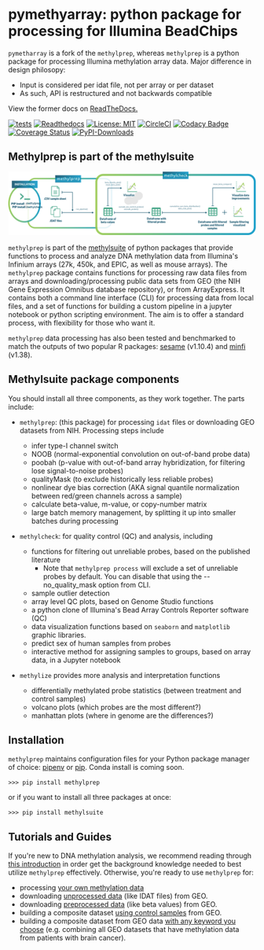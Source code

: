
# pymethyarray:  python package for processing for Illumina BeadChips

`pymetharray` is a fork of the `methylprep`, whereas `methylprep` is a python package for processing Illumina methylation array data.
Major difference in design philosopy:
 - Input is considered per idat file, not per array or per dataset
 - As such, API is restructured and not backwards compatible


View the former docs on [ReadTheDocs.](https://life-epigenetics-methylprep.readthedocs-hosted.com/en/latest/)

[![tests](https://github.com/FoxoTech/methylprep/workflows/tests/badge.svg)](https://github.com/FoxoTech/methylprep/actions/workflows/ci.yml) [![Readthedocs](https://readthedocs.com/projects/life-epigenetics-methylprep/badge/?version=latest)](https://life-epigenetics-methylprep.readthedocs-hosted.com/en/latest/) [![License: MIT](https://img.shields.io/badge/License-MIT-yellow.svg)](https://opensource.org/licenses/MIT) [![CircleCI](https://circleci.com/gh/FoxoTech/methylprep.svg?style=shield)](https://circleci.com/gh/FoxoTech/methylprep) [![Codacy Badge](https://app.codacy.com/project/badge/Grade/e7228cfdfd714411bda7d6f8d6656630)](https://www.codacy.com/gh/FoxoTech/methylprep/dashboard?utm_source=github.com&amp;utm_medium=referral&amp;utm_content=FoxoTech/methylprep&amp;utm_campaign=Badge_Grade) [![Coverage Status](https://coveralls.io/repos/github/FoxoTech/methylprep/badge.svg?t=mwigt8)](https://coveralls.io/github/FoxoTech/methylprep) [![PyPI-Downloads](https://img.shields.io/pypi/dm/methylprep.svg?label=pypi%20downloads&logo=PyPI&logoColor=white)](https://pypi.org/project/methylprep/)

## Methylprep is part of the methylsuite

![](https://raw.githubusercontent.com/FoxoTech/methylprep/master/docs/methyl-suite.png)

`methylprep` is part of the [methylsuite](https://pypi.org/project/methylsuite/) of python packages that provide functions to process and analyze DNA methylation data from Illumina's Infinium arrays (27k, 450k, and EPIC, as well as mouse arrays). The `methylprep` package contains functions for processing raw data files from arrays and downloading/processing public data sets from GEO (the NIH Gene Expression Omnibus database repository), or from ArrayExpress. It contains both a command line interface (CLI) for processing data from local files, and a set of functions for building a custom pipeline in a jupyter notebook or python scripting environment. The aim is to offer a standard process, with flexibility for those who want it.

`methylprep` data processing has also been tested and benchmarked to match the outputs of two popular R packages: [sesame](https://bioconductor.org/packages/release/bioc/html/sesame.html) (v1.10.4) and [minfi](https://bioconductor.org/packages/release/bioc/html/minfi.html) (v1.38).

## Methylsuite package components

You should install all three components, as they work together. The parts include:

- `methylprep`: (this package) for processing `idat` files or downloading GEO datasets from NIH. Processing steps include
   - infer type-I channel switch
   - NOOB (normal-exponential convolution on out-of-band probe data)
   - poobah (p-value with out-of-band array hybridization, for filtering lose signal-to-noise probes)
   - qualityMask (to exclude historically less reliable probes)
   - nonlinear dye bias correction (AKA signal quantile normalization between red/green channels across a sample)
   - calculate beta-value, m-value, or copy-number matrix
   - large batch memory management, by splitting it up into smaller batches during processing

- `methylcheck`: for quality control (QC) and analysis, including
   - functions for filtering out unreliable probes, based on the published literature
      - Note that `methylprep process` will exclude a set of unreliable probes by default. You can disable that using the --no_quality_mask option from CLI.
   - sample outlier detection
   - array level QC plots, based on Genome Studio functions
   - a python clone of Illumina's Bead Array Controls Reporter software (QC)
   - data visualization functions based on `seaborn` and `matplotlib` graphic libraries.
   - predict sex of human samples from probes
   - interactive method for assigning samples to groups, based on array data, in a Jupyter notebook

- `methylize` provides more analysis and interpretation functions
   - differentially methylated probe statistics (between treatment and control samples)
   - volcano plots (which probes are the most different?)
   - manhattan plots (where in genome are the differences?)

## Installation

`methylprep` maintains configuration files for your Python package manager of choice: [pipenv](https://pipenv.readthedocs.io/en/latest/) or [pip](https://pip.pypa.io/en/stable/). Conda install is coming soon.

```shell
>>> pip install methylprep
```

or if you want to install all three packages at once:
```shell
>>> pip install methylsuite
```

## Tutorials and Guides
If you're new to DNA methylation analysis, we recommend reading through [this introduction](docs/introduction/introduction.md) in order get the background knowledge needed to best utilize `methylprep` effectively. Otherwise, you're ready to use `methylprep` for:
<br>

- processing [your own methylation data](docs/general_walkthrough.md#processing-your-own-data)
- downloading [unprocessed data](docs/general_walkthrough.md#downloading-from-geo) (like IDAT files) from GEO.
- downloading [preprocessed data](docs/special_cases.md#using-beta-bake-for-preprocessed-data) (like beta values) from GEO.
- building a composite dataset [using control samples](docs/special_cases.md#building-a-composite-dataset-using-meta-data) from GEO.
- building a composite dataset from GEO data [with any keyword you choose](docs/special_cases.md#building-a-composite-dataset-with-alert-and-composite) (e.g. combining all GEO datasets that have methylation data from patients with brain cancer).

<!-- Add link to methods paper when available -->
